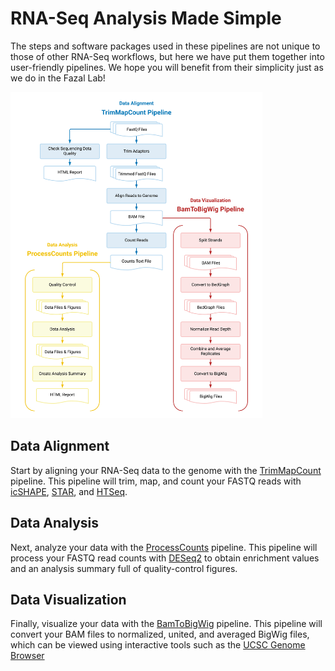 # RNA-Seq Analysis Made Simple

The steps and software packages used in these pipelines are not unique to those of other 
RNA-Seq workflows, but here we have put them together into user-friendly pipelines. We hope 
you will benefit from their simplicity just as we do in the Fazal Lab!

<img src="img/pipelines_flowchart.png" width="80%" height="80%">

## Data Alignment
Start by aligning your RNA-Seq data to the genome with the 
[TrimMapCount](https://fazallabbcm.github.io/FazalLabPipelines/TrimMapCount) pipeline. This 
pipeline will trim, map, and count your FASTQ reads with [icSHAPE](https://github.com/qczhang/icSHAPE), 
[STAR](https://github.com/alexdobin/STAR), and [HTSeq](https://github.com/htseq/htseq).

## Data Analysis
Next, analyze your data with the [ProcessCounts](https://fazallabbcm.github.io/FazalLabPipelines/ProcessCounts) 
pipeline. This pipeline will process your FASTQ read counts with [DESeq2](https://github.com/mikelove/DESeq2) 
to obtain enrichment values and an analysis summary full of quality-control figures.

## Data Visualization
Finally, visualize your data with the [BamToBigWig](https://fazallabbcm.github.io/FazalLabPipelines/BamToBigWig) 
pipeline. This pipeline will convert your BAM files to normalized, united, and averaged BigWig files, which can 
be viewed using interactive tools such as the [UCSC Genome Browser](https://genome.ucsc.edu/)
